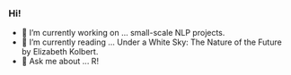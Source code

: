 ### Hi!

- 🔭 I’m currently working on ... small-scale NLP projects.
- 🌱 I’m currently reading ... Under a White Sky: The Nature of the Future by Elizabeth Kolbert.
- 💬 Ask me about ... R!

<!--
**hilayla/hilayla** is a ✨ _special_ ✨ repository because its `README.md` (this file) appears on your GitHub profile.

Here are some ideas to get you started:

- 🔭 I’m currently working on ...
- 🌱 I’m currently learning ...
- 👯 I’m looking to collaborate on ...
- 🤔 I’m looking for help with ...
- 💬 Ask me about ...
- 📫 How to reach me: ...
- 😄 Pronouns: ...
- ⚡ Fun fact: ...
-->
